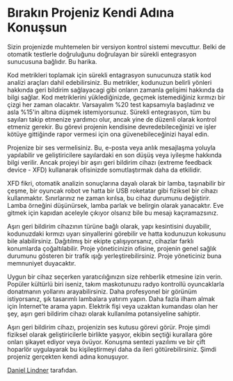 # Bırakın Projeniz Kendi Adına Konuşsun

Sizin projenizde muhtemelen bir versiyon kontrol sistemi mevcuttur. Belki de otomatik testlerle doğruluğunu doğrulayan bir sürekli entegrasyon sunucusuna bağlıdır. Bu harika.

Kod metrikleri toplamak için sürekli entagrasyon sunucunuza statik kod analizi araçları dahil edebilirsiniz. Bu metrikler, kodunuzun belirli yönleri hakkında geri bildirim sağlayacagi gibi onların zamanla gelişimi hakkında da bilgi sağlar. Kod metriklerini yüklediğinizde, geçmek istemediğiniz kırmızı bir çizgi her zaman olacaktır. Varsayalım %20 test kapsamıyla başladınız ve asla %15'in altına düşmek istemiyorsunuz. Sürekli entegrasyon, tüm bu sayıları takip etmenize yardımcı olur, ancak yine de düzenli olarak kontrol etmeniz gerekir. Bu görevi projenin kendisine devredebileceğinizi ve işler kötüye gittiğinde rapor vermesi için ona güvenebileceğinizi hayal edin.

Projenize bir ses vermelisiniz. Bu, e-posta veya anlık mesajlaşma yoluyla yapılabilir ve geliştiricilere sayılardaki en son düşüş veya iyileşme hakkında bilgi verilir. Ancak projeyi bir aşırı geri bildirim cihazı (extreme feedback device - XFD) kullanarak ofisinizde somutlaştırmak daha da etkilidir.

XFD fikri, otomatik analizin sonuçlarına dayalı olarak bir lamba, taşınabilir bir çeşme, bir oyuncak robot ve hatta bir USB roketatar gibi fiziksel bir cihazı kullanmaktır. Sınırlarınız ne zaman kırılsa, bu cihaz durumunu değiştirir. Lamba örneğini düşünürsek, lamba parlak ve belirgin olarak yanacaktır. Eve gitmek için kapıdan aceleyle çıkıyor olsanız bile bu mesajı kaçıramazsınız.

Aşırı geri bildirim cihazının türüne bağlı olarak, yapı kesintisini duyabilir, kodunuzdaki kırmızı uyarı sinyallerini görebilir ve hatta kodunuzun kokusunu bile alabilirsiniz. Dağıtılmış bir ekipte çalışıyorsanız, cihazlar farklı konumlarda çoğaltılabilir. Proje yöneticinizin ofisine, projenin genel sağlık durumunu gösteren bir trafik ışığı yerleştirebilirsiniz. Proje yöneticiniz buna memnuniyet duyacaktır.

Uygun bir cihaz seçerken yaratıcılığınızın size rehberlik etmesine izin verin. Popüler kültürlü biri iseniz, takım maskotunuzu radyo kontrollü oyuncaklarla donatmanın yollarını arayabilirsiniz. Daha profesyonel bir görünüm istiyorsanız, şık tasarımlı lambalara yatırım yapın. Daha fazla ilham almak için İnternet'te arama yapın. Elektrik fişi veya uzaktan kumandası olan her şey, aşırı geri bildirim cihazı olarak kullanılma potansiyeline sahiptir.

Aşırı geri bildirim cihazı, projenizin ses kutusu görevi görür. Proje şimdi fiziksel olarak geliştiricilerle birlikte yaşıyor, ekibin seçtiği kurallara göre onları şikayet ediyor veya övüyor. Konuşma sentezi yazılımı ve bir çift hoparlör uygulayarak bu kişileştirmeyi daha da ileri götürebilirsiniz. Şimdi projeniz gerçekten kendi adına konuşuyor.

[Daniel Lindner](http://programmer.97things.oreilly.com/wiki/index.php/Daniel_Lindner) tarafıdan.